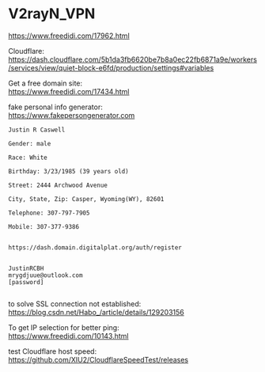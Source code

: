 # V2rayN_VPN

https://www.freedidi.com/17962.html

Cloudflare: <br>
https://dash.cloudflare.com/5b1da3fb6620be7b8a0ec22fb6871a9e/workers/services/view/quiet-block-e6fd/production/settings#variables

Get a free domain site: <br>
https://www.freedidi.com/17434.html

fake personal info generator: <br>
https://www.fakepersongenerator.com
```
Justin R Caswell

Gender: male

Race: White

Birthday: 3/23/1985 (39 years old)

Street: 2444 Archwood Avenue

City, State, Zip: Casper, Wyoming(WY), 82601

Telephone: 307-797-7905

Mobile: 307-377-9386


https://dash.domain.digitalplat.org/auth/register


JustinRCBH
mrygdjuue@outlook.com
[password]


```

to solve SSL connection not established: <br>
https://blog.csdn.net/Habo_/article/details/129203156


To get IP selection for better ping: <br>
https://www.freedidi.com/10143.html


test Cloudflare host speed: <br>
https://github.com/XIU2/CloudflareSpeedTest/releases
